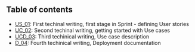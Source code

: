 ## Table of contents
* [US_01](US_01.pdf): First techinal writing, first stage in Sprint - defining User stories
* [UC_02](UC_02.pdf): Second techinal writing, getting started with Use cases
* [UCD_03](): Third techinical writing, Use case description
* [D_04](): Fourth techinical writing, Deployment documentation


